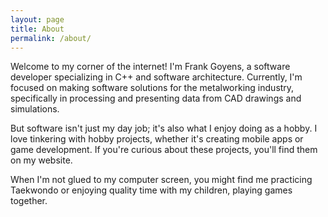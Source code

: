 ```yaml
---
layout: page
title: About
permalink: /about/
---
```


Welcome to my corner of the internet! I'm Frank Goyens, a software developer specializing in C++ and software architecture. Currently, I'm focused on making software solutions for the metalworking industry, specifically in processing and presenting data from CAD drawings and simulations.

But software isn't just my day job; it's also what I enjoy doing as a hobby. I love tinkering with hobby projects, whether it's creating mobile apps or game development. If you're curious about these projects, you'll find them on my website.

When I'm not glued to my computer screen, you might find me practicing Taekwondo or enjoying quality time with my children, playing games together.